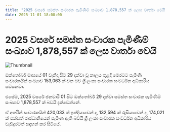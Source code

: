 ```yaml
---
title: "2025 වසරේ සමස්ත සංචාරක පැමිණීම් සංඛ්‍යාව 1,878,557 ක් ලෙස වාර්තා වෙයි"
date: 2025-11-01 18:00:00
---
```


# 2025 වසරේ සමස්ත සංචාරක පැමිණීම් සංඛ්‍යාව 1,878,557 ක් ලෙස වාර්තා වෙයි

![Thumbnail](https://helakuru.sgp1.cdn.digitaloceanspaces.com/esana/images/lib/tourists-airport.jpg)

ඔක්තෝබර් මාසයේ 01 වැනිදා සිට 29 දක්වා වූ කාලය තුළදී මෙරටට පැමිණි සංචාරකයින් සංඛ්‍යාව 153,063 ක් වන බව ශ්‍රී ලංකා සංචාරක සංවර්ධන අධිකාරිය පවසනවා.

එසේම, 2025 වසරේ ජනවාරි 01 සිට ඔක්තෝබර් 29 දක්වා සමස්ත සංචාරක පැමිණීම් සංඛ්‍යාව 1,878,557 ක් බවයි දැක්වෙන්නේ.

ඒ අතරින් සංචාරකයින් 420,033 ක් ඉන්දියාවෙන් ද, 132,594 ක් රුසියාවෙන් ද, 174,021 ක් එක්සත් රාජධානියෙන් පැමිණ ඇති බවයි ශ්‍රී ලංකා සංචාරක සංවර්ධන අධිකාරිය වැඩිදුරටත් සඳහන් කර සිටියේ.

